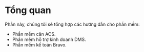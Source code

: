 # Tổng quan
Phần này, chúng tôi sẽ tổng hợp các hướng dẫn cho phần mềm:
- Phần mềm cân ACS.
- Phần mềm hỗ trợ kinh doanh DMS.
- Phần mềm kế toán Bravo.